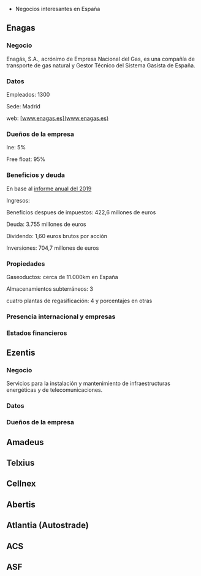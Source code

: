 * Negocios interesantes en España

## Enagas

### Negocio

Enagás, S.A., acrónimo de Empresa Nacional del Gas, es una compañía de transporte de gas natural y Gestor Técnico del Sistema Gasista de España.​

### Datos

Empleados: 1300

Sede: Madrid

web: [www.enagas.es](www.enagas.es)

### Dueños de la empresa

Ine: 5%

Free float: 95%

### Beneficios y deuda

En base al [informe anual del 2019](https://www.enagas.es/stfls/ENAGAS/Relaci%C3%B3n%20con%20inversores/Documentos/Nota%20CNMV%20Resultados%202019.pdf) 

Ingresos: 

Beneficios despues de impuestos: 422,6 millones de euros

Deuda: 3.755 millones de euros

Dividendo: 1,60 euros brutos por acción

Inversiones: 704,7 millones de euros


### Propiedades

Gaseoductos: cerca de 11.000km en España

Almacenamientos subterráneos: 3

cuatro plantas de regasificación: 4 y porcentajes en otras

### Presencia internacional y empresas 



### Estados financieros

## Ezentis

### Negocio

Servicios para la instalación y mantenimiento de infraestructuras energéticas y de telecomunicaciones.

### Datos

### Dueños de la empresa

## Amadeus

## Telxius

## Cellnex

## Abertis

## Atlantia (Autostrade)

## ACS

## ASF

